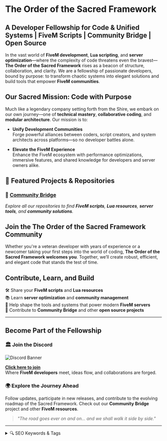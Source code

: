# The Order of the Sacred Framework

## A Developer Fellowship for Code & Unified Systems | FiveM Scripts | Community Bridge | Open Source

In the vast world of **FiveM development**, **Lua scripting**, and **server optimization**—where the complexity of code threatens even the bravest—**The Order of the Sacred Framework** rises as a beacon of structure, collaboration, and clarity. We are a fellowship of passionate developers, bound by purpose: to transform chaotic systems into elegant solutions and build tools that empower **FiveM communities**.

## Our Sacred Mission: Code with Purpose

Much like a legendary company setting forth from the Shire, we embark on our own journey—one of **technical mastery**, **collaborative coding**, and **modular architecture**. Our mission is to:

- **Unify Development Communities**  
  Forge powerful alliances between coders, script creators, and system architects across platforms—so no developer battles alone.

- **Elevate the FiveM Experience**  
  Enhance the FiveM ecosystem with performance optimizations, immersive features, and shared knowledge for developers and server owners alike.

## 🌟 Featured Projects & Repositories

### 🌉 [Community Bridge](https://github.com/The-Order-of-the-Sacred-Framework/community_bridge)

*Explore all our repositories to find **FiveM scripts**, **Lua resources**, **server tools**, and **community solutions**.*

## Join the The Order of the Sacred Framework Community

Whether you're a veteran developer with years of experience or a newcomer taking your first steps into the world of coding, **The Order of the Sacred Framework welcomes you**. Together, we’ll create robust, efficient, and elegant code that stands the test of time.

## Contribute, Learn, and Build

🛠️ Share your **FiveM scripts** and **Lua resources**  
📚 Learn **server optimization** and **community management**  
🧭 Help shape the tools and systems that power modern **FiveM servers**  
🌉 Contribute to **Community Bridge** and other **open source projects**

---

## Become Part of the Fellowship

### 🏛️ Join the Discord  
![Discord Banner](https://discord.com/api/guilds/1337224918710095882/widget.png?style=banner2)

**[Click here to join](https://discord.gg/MukwBuJjP7)**  
Where **FiveM developers** meet, ideas flow, and collaborations are forged.

### 🌍 Explore the Journey Ahead  
Follow updates, participate in new releases, and contribute to the evolving roadmap of the Sacred Framework. Check out our **Community Bridge** project and other **FiveM resources**.

> *"The road goes ever on and on... and we shall walk it side by side."*

---

<details>
<summary>🔍 SEO Keywords & Tags</summary>

**Keywords**: FiveM Scripts, Lua Development, Discord Integration, Server Management, Community Tools, Open Source, Game Server, Roleplay Scripts, community_bridge, FiveM Resources, Server Optimization, Moderation Tools, Role Management, Whitelist Automation, Real-time Tracking

**Tags**: #FiveM #Lua #Discord #CommunityBridge #OpenSource #GameDevelopment #ServerScripts #Roleplay #FiveMScripts #LuaDevelopment #DiscordIntegration #ServerManagement

**Search Tags:** `fivem-scripts` `qbcore-scripts` `qbox-scripts` `qbx-scripts` `free-fivem` `lua-programming` `gta5-roleplay` `roleplay-scripts` `oxlib-integration` `community-bridge` `item-based` `professional-scripts` `open-source` `multi-framework` `qb-core` `qbox` `qbx` `free` `script` `community_bridge` `ox_inventory` `ox_target`

</details>